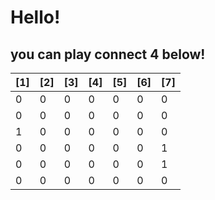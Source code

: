 
  # Hello!
  ## you can play connect 4 below!

  | [1] | [2] | [3] | [4] | [5] | [6] | [7] |
  | - | - | - | - | - | - | - |
  | 0 | 0 | 0 | 0 | 0 | 0 | 0 |
  | 0 | 0 | 0 | 0 | 0 | 0 | 0 |
  | 1 | 0 | 0 | 0 | 0 | 0 | 0 |
  | 0 | 0 | 0 | 0 | 0 | 0 | 1 |
  | 0 | 0 | 0 | 0 | 0 | 0 | 1 |
  | 0 | 0 | 0 | 0 | 0 | 0 | 0 |
  
  